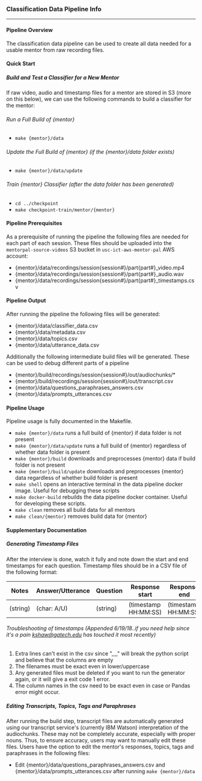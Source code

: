 ### Classification Data Pipeline Info
---------------
#### Pipeline Overview
The classification data pipeline can be used to create all data needed for a usable
mentor from raw recording files.

#### Quick Start

##### Build and Test a Classifier for a New Mentor
If raw video, audio and timestamp files for a mentor are stored in S3 (more on this
below), we can use the following commands to build a classifier for the mentor:

###### Run a Full Build of {mentor}
- `make {mentor}/data`

###### Update the Full Build of {mentor} (if the {mentor}/data folder exists)
- `make {mentor}/data/update`

###### Train {mentor} Classifier (after the data folder has been generated)
- `cd ../checkpoint`
- `make checkpoint-train/mentor/{mentor}`

#### Pipeline Prerequisites
As a prerequisite of running the pipeline the following files are needed for each
part of each session. These files should be uploaded into the `mentorpal-source-videos`
S3 bucket in `usc-ict-aws-mentor-pal` AWS account:
- {mentor}/data/recordings/session{session#}/part{part#}_video.mp4
- {mentor}/data/recordings/session{session#}/part{part#}_audio.wav
- {mentor}/data/recordings/session{session#}/part{part#}_timestamps.csv

#### Pipeline Output
After running the pipeline the following files will be generated:
- {mentor}/data/classifier_data.csv
- {mentor}/data/metadata.csv
- {mentor}/data/topics.csv
- {mentor}/data/utterance_data.csv

Additionally the following intermediate build files will be generated. These can
be used to debug different parts of a pipeline
- {mentor}/build/recordings/session{session#}/out/audiochunks/*
- {mentor}/build/recordings/session{session#}/out/transcript.csv
- {mentor}/data/questions_paraphrases_answers.csv
- {mentor}/data/prompts_utterances.csv

#### Pipeline Usage
Pipeline usage is fully documented in the Makefile.
- `make {mentor}/data` runs a full build of {mentor} if data folder is not present
- `make {mentor}/data/update` runs a full build of {mentor} regardless of whether data folder is present
- `make {mentor}/build` downloads and preprocesses {mentor} data if build folder is not present
- `make {mentor}/build/update` downloads and preprocesses {mentor} data  regardless of whether build folder is present
- `make shell` opens an interactive terminal in the data pipeline docker image.
Useful for debugging these scripts
- `make docker-build` rebuilds the data pipeline docker container. Useful for developing these scripts.
- `make clean` removes all build data for all mentors
- `make clean/{mentor}` removes build data for {mentor}

#### Supplementary Documentation
##### Generating Timestamp Files
After the interview is done, watch it fully and note down the start and end timestamps
for each question. Timestamp files should be in a CSV file of the following format:

| Notes    | Answer/Utterance | Question | Response start       | Response end         |
|----------|------------------|----------|----------------------|----------------------|
| (string) | (char: A/U)      | (string) | (timestamp HH:MM:SS) | (timestamp HH:MM:SS) |

###### Troubleshooting of timestamps (Appended 6/19/18..if you need help since it's a pain kshaw@gatech.edu has touched it most recently)
1. Extra lines can't exist in the csv since ",,,," will break the python script and believe that the columns are empty
2. The filenames must be exact even in lower/uppercase
3. Any generated files must be deleted if you want to run the generator again, or it will give a exit code 1 error.
4. The column names in the csv need to be exact even in case or Pandas error might occur.

##### Editing Transcripts, Topics, Tags and Paraphrases
After running the build step, transcript files are automatically generated using
our transcript service's (currently IBM Watson) interpretation of the audiochunks.
These may not be completely accurate, especially with proper nouns. Thus, to ensure
accuracy, users may want to manually edit these files. Users have the option to
edit the mentor's responses, topics, tags and paraphrases in the following files:
- Edit {mentor}/data/questions_paraphrases_answers.csv and {mentor}/data/prompts_utterances.csv after running `make {mentor}/data`
